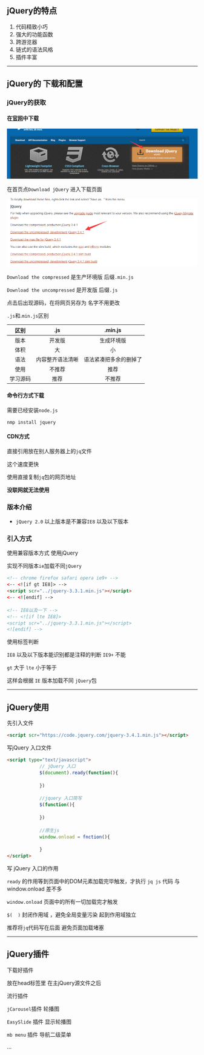 ## jQuery的特点

1. 代码精致小巧
2. 强大的功能函数
3. 跨游览器
4. 链式的语法风格
5. 插件丰富



-----



## jQuery的 下载和配置

### jQuery的获取

#### 在[官网](https://jquery.com/)中下载

<img src="../img/image-20200318103435621.png"  >

在首页点`Download jQuery` 进入下载页面

<img src="../img/image-20200318103525331.png"  >

`Download the compressed`  是生产环境版 后缀`.min.js`

`Download the uncompressed`  是开发版 后缀`.js`

点击后出现源码，在将网页另存为  名字不用更改



`.js`和.`min.js`区别

|   区别   |       .js        |        .min.js         |
| :------: | :--------------: | :--------------------: |
|   版本   |      开发版      |       生成环境版       |
|   体积   |        大        |           小           |
|   语法   | 内容整齐语法清晰 | 语法紧凑把多余的删掉了 |
|   使用   |      不推荐      |          推荐          |
| 学习源码 |       推荐       |         不推荐         |



#### 命令行方式下载 

需要已经安装`node.js`

```
nmp install jquery
```



#### CDN方式

直接引用放在别人服务器上的`jq`文件

这个速度更快

使用直接复制`jq`包的网页地址

**没联网就无法使用**



### 版本介绍

- `jQuery 2.0` 以上版本是不兼容`IE8` 以及以下版本



### 引入方式

使用兼容版本方式 使用jQuery

实现不同版本`ie`加载不同`jQuery`

```html
<!-- chrome firefox safari opera ie9+ -->
<-- <![if gt IE8]> -->
<script scr="../jquery-3.3.1.min.js"></script>
<-- <![endif] -->

<!-- IE8以及一下 -->
<!-- <![if lte IE8]> 
<script scr="../jquery-3.3.1.min.js"></script>
<![endif] -->
```

使用标签判断

`IE8`  以及以下版本能识别都是注释的判断    `IE9+` 不能

`gt`  大于   `lte` 小于等于

这样会根据 `IE` 版本加载不同 `jQuery`包



----



## jQuery使用

先引入文件

```html
<script scr="https://code.jquery.com/jquery-3.4.1.min.js"></script>
```

写jQuery 入口文件

```html
<script type="text/javascript">
			// jQuery 入口
			$(document).ready(function(){
				
			})
			
			//jquery 入口简写
			$(function(){
				
			})
    
    		//原生js
    		window.onload = fnction(){
                
            }
</script>
```

写 jQuery 入口的作用

`ready`  的作用等到页面中的DOM元素加载完毕触发，才执行 `jq js` 代码  与 window.onload 差不多

`window.onload`   页面中的所有一切加载完才触发

`$(  )`  封闭作用域 ，避免全局变量污染  起到作用域独立

推荐将`jq`代码写在后面 避免页面加载堵塞



----



## jQuery插件

下载好插件

放在head标签里 在主jQuery源文件之后

流行插件

`jCarousel`插件  轮播图

`EasySlide` 插件 显示轮播图

`mb menu`  插件 导航二级菜单

...














